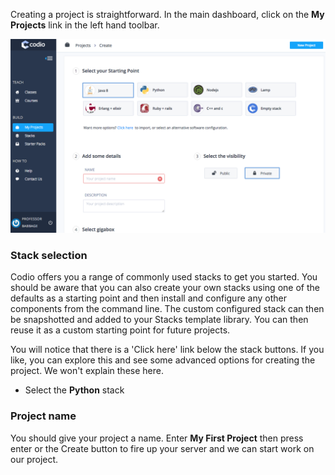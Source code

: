 Creating a project is straightforward. In the main dashboard, click on the **My Projects** link in the left hand toolbar.

![](.guides/img/new-project.png)

### Stack selection
Codio offers you a range of commonly used stacks to get you started. You should be aware that you can also create your own stacks using one of the defaults as a starting point and then install and configure any other components from the command line. The custom configured stack can then be snapshotted and added to your Stacks template library. You can then reuse it as a custom starting point for future projects.

You will notice that there is a 'Click here' link below the stack buttons. If you like, you can explore this and see some advanced options for creating the project. We won't explain these here.

- Select the **Python** stack


### Project name
You should give your project a name. Enter **My First Project** then press enter or the Create button to fire up your server and we can start work on our project.


